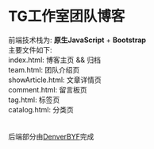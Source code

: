 # TG工作室团队博客
前端技术栈为: **原生JavaScript** + **Bootstrap**<br/>
主要文件如下:<br/>
index.html: 博客主页 && 归档<br/>
team.html: 团队介绍页<br/>
showArticle.html: 文章详情页<br/>
comment.html: 留言板页<br/>
tag.html: 标签页<br/>
catalog.html: 分类页<br/>
<br/><br/>
后端部分由[DenverBYF](https://github.com/DenverBYF)完成



